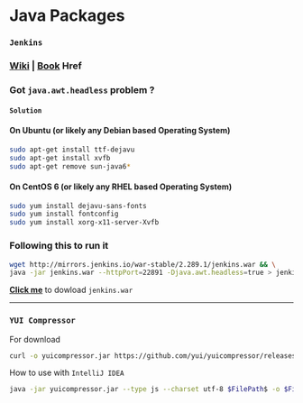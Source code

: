 # Java Packages
### `Jenkins`
### [Wiki](https://wiki.jenkins.io)&nbsp;|&nbsp;[Book](https://www.jenkins.io/doc/book) Href
### **Got `java.awt.headless` problem ?**
#### `Solution`
#### On Ubuntu (or likely any Debian based Operating System)
``` bash
sudo apt-get install ttf-dejavu
sudo apt-get install xvfb
sudo apt-get remove sun-java6*
```
#### On CentOS 6 (or likely any RHEL based Operating System)
``` bash
sudo yum install dejavu-sans-fonts
sudo yum install fontconfig
sudo yum install xorg-x11-server-Xvfb
```
### Following this to run it
``` bash
wget http://mirrors.jenkins.io/war-stable/2.289.1/jenkins.war && \
java -jar jenkins.war --httpPort=22891 -Djava.awt.headless=true > jenkins_2.289.1.log 2>&1 &
```
**[Click me](http://mirrors.jenkins.io/war-stable/2.289.1/jenkins.war)** to dowload `jenkins.war`
***
### `YUI Compressor`
For download
``` bash
curl -o yuicompressor.jar https://github.com/yui/yuicompressor/releases/download/v2.4.8/yuicompressor-2.4.8.jar
```
How to use with `IntelliJ IDEA`
``` bash
java -jar yuicompressor.jar --type js --charset utf-8 $FilePath$ -o $FileNameWithoutExtension$.min.js $FileDir$
```
